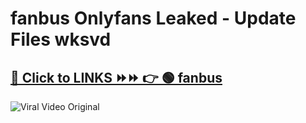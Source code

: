 
 # fanbus Onlyfans Leaked - Update Files wksvd

## <h2><a href="https://clipsfans.com/fanbus&ref=git">🔗 Click to LINKS ⏩⏩ 👉 🟢 fanbus </a></h2>

<a href="https://clipsfans.com/fanbus&ref=git" rel="nofollow" data-target="animated-image.originalLink"><img src="https://i.ibb.co.com/xMMVF88/686577567.gif" alt="Viral Video Original" style="max-width: 100%; display: inline-block;" data-target="animated-image.originalImage"></a>

